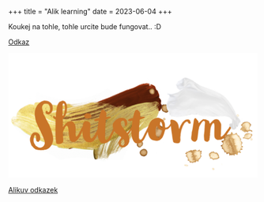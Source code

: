 +++
title = "Alik learning"
date = 2023-06-04
+++

Koukej na tohle, tohle urcite bude fungovat.. :D 

[Odkaz](@/blog/first.md)

![alt text](/shitstorm_2.png)



[Alikuv odkazek](@/blog/alik/webik.md)
